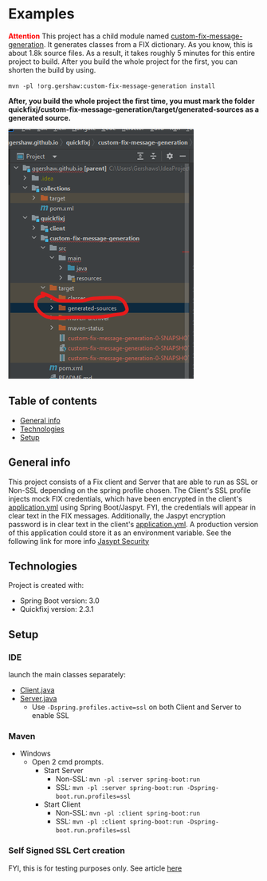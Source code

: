 Examples
=======

<p>
</p>

<strong style="color:red;">Attention</strong> This project has a child module named 
[custom-fix-message-generation](quickfixj/custom-fix-message-generation). It generates classes
from a FIX dictionary. As you know, this is about 1.8k source files. As a result, it takes roughly
5 minutes for this entire project to build. After you build the whole project for the first, 
you can shorten the build by using.

`
mvn -pl !org.gershaw:custom-fix-message-generation install
`
<p>
  <strong>After, you build the whole project the first time, you must mark the folder quickfixj/custom-fix-message-generation/target/generated-sources as a generated source.</strong>
</p>

![See Screenshot](/quickfixj/custom-fix-message-generation/Screenshot.png?raw=true "See Screenshot")

## Table of contents
* [General info](#general-info)
* [Technologies](#technologies)
* [Setup](#setup)

## General info
This project consists of a Fix client and Server that are able to run as SSL or Non-SSL 
depending on the spring profile chosen. The Client's SSL profile injects mock FIX credentials, 
which have been encrypted in the client's 
[application.yml](quickfixj/client/src/main/resources/application.yml) using Spring Boot/Jaspyt. 
FYI, the credentials will appear in clear text in the FIX messages. Additionally, the Jaspyt
encryption password is in clear text in the client's 
[application.yml](quickfixj/client/src/main/resources/application.yml).
A production version of this application could store it as an environment variable. 
See the following link for more info 
[Jasypt Security](https://github.com/ulisesbocchio/jasypt-spring-boot#demo-app)




## Technologies
Project is created with:
- Spring Boot version: 3.0
- Quickfixj version: 2.3.1


## Setup
 
### IDE
launch the main classes separately: 
- [Client.java](quickfixj/client/src/main/java/org/gershaw/quickfixj/ssl/client/Client.java) 
- [Server.java](quickfixj/server/src/main/java/org/gershaw/quickfixj/server/Server.java)
  - Use `-Dspring.profiles.active=ssl` on both Client and Server to enable SSL

### Maven
- Windows
  - Open 2 cmd prompts.
    - Start Server
      - Non-SSL: `mvn -pl :server spring-boot:run`
      - SSL: `mvn -pl :server spring-boot:run -Dspring-boot.run.profiles=ssl`
    - Start Client 
      - Non-SSL: `mvn -pl :client spring-boot:run`
      - SSL: `mvn -pl :client spring-boot:run -Dspring-boot.run.profiles=ssl`

### Self Signed SSL Cert creation
FYI, this is for testing purposes only. See article [here](https://community.pivotal.io/s/article/Generating-a-self-signed-SSL-certificate-using-the-Java-keytool-command?language=en_US0)